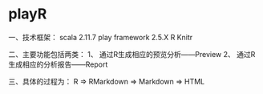 # playR

一、技术框架：
scala 2.11.7
play framework 2.5.X
R
Knitr


二、主要功能包括两类：
1、 通过R生成相应的预览分析——Preview
2、 通过R生成相应的分析报告——Report


三、具体的过程为：
R =>  RMarkdown => Markdown => HTML

